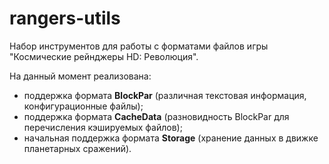 # rangers-utils

Набор инструментов для работы с форматами файлов игры "Космические рейнджеры HD: Революция".

На данный момент реализована:
 - поддержка формата **BlockPar** (различная текстовая информация, конфигурационные файлы);
 - поддержка формата **CacheData** (разновидность BlockPar для перечисления кэшируемых файлов);
 - начальная поддержка формата **Storage** (хранение данных в движке планетарных сражений).